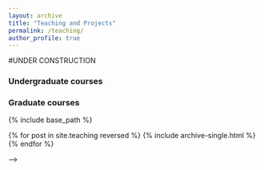 ```yaml
---
layout: archive
title: "Teaching and Projects"
permalink: /teaching/
author_profile: true
---
```


#UNDER CONSTRUCTION
### Undergraduate courses

### Graduate courses



{% include base_path %}

{% for post in site.teaching reversed %}
  {% include archive-single.html %}
{% endfor %}

-->
